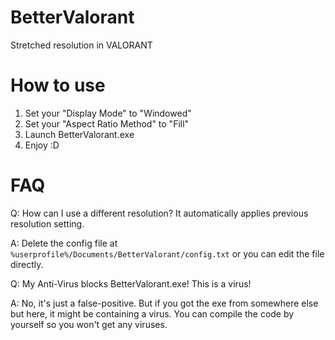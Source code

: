 # BetterValorant
Stretched resolution in VALORANT

# How to use
1. Set your "Display Mode" to "Windowed"
2. Set your "Aspect Ratio Method" to "Fill"
3. Launch BetterValorant.exe
4. Enjoy :D

# FAQ
Q: How can I use a different resolution? It automatically applies previous resolution setting.

A: Delete the config file at `%userprofile%/Documents/BetterValorant/config.txt` or you can edit the file directly.

Q: My Anti-Virus blocks BetterValorant.exe! This is a virus!

A: No, it's just a false-positive. But if you got the exe from somewhere else but here, it might be containing a virus. You can compile the code by yourself so you won't get any viruses.
